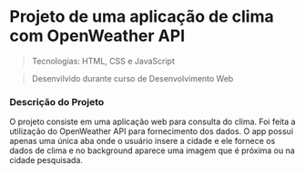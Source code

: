 <h1>Projeto de uma aplicação de clima com OpenWeather API</h1>

> Tecnologias: HTML, CSS e JavaScript

> Desenvilvido durante curso de Desenvolvimento Web

### Descrição do Projeto

O projeto consiste em uma aplicação web para consulta do clima. Foi feita a utilização do OpenWeather API para fornecimento dos dados. O app possui apenas uma única aba onde o usuário insere a cidade e ele fornece os dados de clima e no background aparece uma imagem que é próxima ou na cidade pesquisada.

